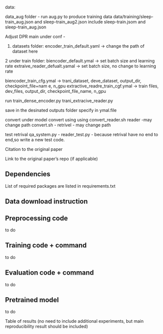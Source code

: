 data: 

data_aug folder - run aug.py to produce training data 
data/training/sleep-train_aug.json and 
sleep-train_aug2.json include sleep-train.jsom and sleep-train_aug.json

Adjust DPR main
under conf -  
1. datasets folder:
encoder_train_default.yaml -> change the path of dataset here

2 under train folder:
biencoder_default.ymal -> set batch size and learning rate
extraive_reader_defualt.yamal -> set batch size, no change to learning rate

biencoder_train_cfg.ymal -> trani_dataset, deve_dataset, output_dir, checkpoint_file+nam e, n_gpu
extractive_readre_train_cgf.ymal -> train files, dev_files, output_dir, checkpoint_file_name, n_gpu



run 
train_dense_encoder.py
trani_extracive_reader.py 

save in the desinated outputs folder specify in ymal.file 

convert under model
convert using 
using convert_reader.sh reader -may change path
convert.sh - retrivel - may change path

test 
retrival qa_system.py -
reader_test.py - because retrival have no end to end,so write a new test code.





Citation to the original paper

Link to the original paper’s repo (if applicable)

## Dependencies 
List of required packages are listed in requirements.txt


## Data download instruction


## Preprocessing code
to do 

## Training code + command 
to do 

## Evaluation code + command
to do 

## Pretrained model 
to do


Table of results (no need to include additional experiments, but main reproducibility result should be included)




